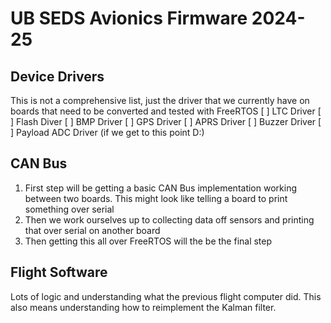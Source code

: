 # UB SEDS Avionics Firmware 2024-25
## Device Drivers 
This is not a comprehensive list, just the driver that we currently have on boards that need to be converted and tested with FreeRTOS
[ ] LTC Driver
[ ] Flash Diver
[ ] BMP Driver
[ ] GPS Driver
[ ] APRS Driver
[ ] Buzzer Driver
[ ] Payload ADC Driver (if we get to this point D:)

## CAN Bus
1. First step will be getting a basic CAN Bus implementation working between two boards. This might look like telling a board to print something over serial
2. Then we work ourselves up to collecting data off sensors and printing that over serial on another board 
3. Then getting this all over FreeRTOS will the be the final step

## Flight Software
Lots of logic and understanding what the previous flight computer did. This also means understanding how to reimplement the Kalman filter.
